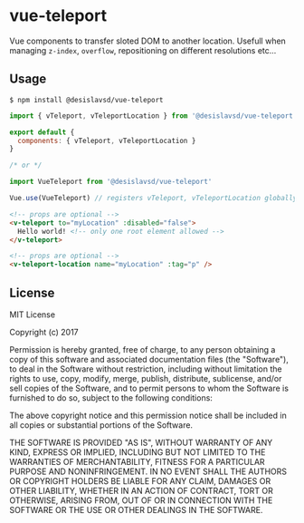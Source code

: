 # vue-teleport

Vue components to transfer sloted DOM to another location. Usefull when managing `z-index`, `overflow`, repositioning on different resolutions etc...

## Usage

```
$ npm install @desislavsd/vue-teleport
```

```javascript
import { vTeleport, vTeleportLocation } from '@desislavsd/vue-teleport'

export default {
  components: { vTeleport, vTeleportLocation }
}

/* or */

import VueTeleport from '@desislavsd/vue-teleport'

Vue.use(VueTeleport) // registers vTeleport, vTeleportLocation globally
```
```html
<!-- props are optional -->
<v-teleport to="myLocation" :disabled="false">
  Hello world! <!-- only one root element allowed -->
</v-teleport>

<!-- props are optional -->
<v-teleport-location name="myLocation" :tag="p" />
```

## License
MIT License

Copyright (c) 2017 

Permission is hereby granted, free of charge, to any person obtaining a copy
of this software and associated documentation files (the "Software"), to deal
in the Software without restriction, including without limitation the rights
to use, copy, modify, merge, publish, distribute, sublicense, and/or sell
copies of the Software, and to permit persons to whom the Software is
furnished to do so, subject to the following conditions:

The above copyright notice and this permission notice shall be included in all
copies or substantial portions of the Software.

THE SOFTWARE IS PROVIDED "AS IS", WITHOUT WARRANTY OF ANY KIND, EXPRESS OR
IMPLIED, INCLUDING BUT NOT LIMITED TO THE WARRANTIES OF MERCHANTABILITY,
FITNESS FOR A PARTICULAR PURPOSE AND NONINFRINGEMENT. IN NO EVENT SHALL THE
AUTHORS OR COPYRIGHT HOLDERS BE LIABLE FOR ANY CLAIM, DAMAGES OR OTHER
LIABILITY, WHETHER IN AN ACTION OF CONTRACT, TORT OR OTHERWISE, ARISING FROM,
OUT OF OR IN CONNECTION WITH THE SOFTWARE OR THE USE OR OTHER DEALINGS IN THE
SOFTWARE.